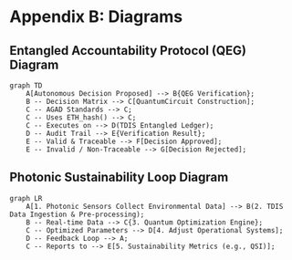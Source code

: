 # Appendix B: Diagrams

## Entangled Accountability Protocol (QEG) Diagram

```mermaid
graph TD
    A[Autonomous Decision Proposed] --> B{QEG Verification};
    B -- Decision Matrix --> C[QuantumCircuit Construction];
    C -- AGAD Standards --> C;
    C -- Uses ETH_hash() --> C;
    C -- Executes on --> D(TDIS Entangled Ledger);
    D -- Audit Trail --> E{Verification Result};
    E -- Valid & Traceable --> F[Decision Approved];
    E -- Invalid / Non-Traceable --> G[Decision Rejected];
```

## Photonic Sustainability Loop Diagram

```mermaid
graph LR
    A[1. Photonic Sensors Collect Environmental Data] --> B(2. TDIS Data Ingestion & Pre-processing);
    B -- Real-time Data --> C{3. Quantum Optimization Engine};
    C -- Optimized Parameters --> D[4. Adjust Operational Systems];
    D -- Feedback Loop --> A;
    C -- Reports to --> E[5. Sustainability Metrics (e.g., QSI)];
```
